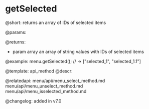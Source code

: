 getSelected
=============

@short: returns an array of IDs of selected items


@params:


@returns:
- param     array    an array of string values with IDs of selected items


@example:
menu.getSelected(); // -> ["selected_1", "selected_1.1"]


@template: api_method
@descr:



@relatedapi:
menu/api/menu_select_method.md
menu/api/menu_unselect_method.md
menu/api/menu_isselected_method.md


@changelog:
added in v7.0